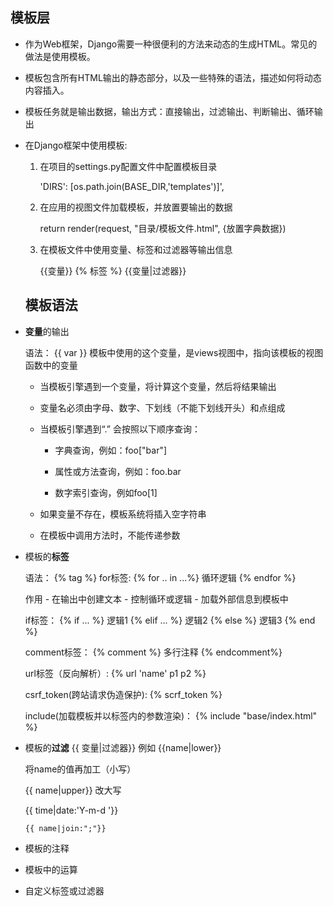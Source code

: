 ## 模板层

- 作为Web框架，Django需要一种很便利的方法来动态的生成HTML。常见的做法是使用模板。

- 模板包含所有HTML输出的静态部分，以及一些特殊的语法，描述如何将动态内容插入。

- 模板任务就是输出数据，输出方式：直接输出，过滤输出、判断输出、循环输出

- 在Django框架中使用模板:

    1. 在项目的settings.py配置文件中配置模板目录

        'DIRS': [os.path.join(BASE_DIR,'templates')]',
        
    2. 在应用的视图文件加载模板，并放置要输出的数据

        return render(request, "目录/模板文件.html", {放置字典数据})
    3.  在模板文件中使用变量、标签和过滤器等输出信息

        {{变量}}  {% 标签 %}  {{变量|过滤器}}
        
        
        
  
  ## 模板语法
  
 - **变量**的输出

    语法：
    	{{ var }}
    模板中使用的这个变量，是views视图中，指向该模板的视图函数中的变量
   
   - 当模板引擎遇到一个变量，将计算这个变量，然后将结果输出
   - 变量名必须由字母、数字、下划线（不能下划线开头）和点组成
   - 当模板引擎遇到“.” 会按照以下顺序查询：
   
       - 字典查询，例如：foo["bar"]

       - 属性或方法查询，例如：foo.bar

       - 数字索引查询，例如foo[1]
    - 如果变量不存在，模板系统将插入空字符串
    - 在模板中调用方法时，不能传递参数
   
   
   
 - 模板的**标签**

    语法：
    {% tag %}
    for标签:  {% for .. in ...%}
                    循环逻辑
                {% endfor %}

    作用
        - 在输出中创建文本
            - 控制循环或逻辑
            - 加载外部信息到模板中
    
    if标签：  {% if ... %}
                    逻辑1
                {% elif ... %}
                    逻辑2
                {% else %}
                    逻辑3
                {% end %}
                
    comment标签： {% comment %}
                            多行注释
                         {% endcomment%}
                         
   url标签（反向解析）:  {% url 'name' p1 p2 %}  
   
   csrf_token(跨站请求伪造保护):  {% scrf_token %}
   
   include(加载模板并以标签内的参数渲染)： {% include  "base/index.html" %}
   
 - 模板的**过滤**
    {{ 变量|过滤器}}     例如 {{name|lower}}
    
    将name的值再加工（小写）
    
    {{ name|upper}}    改大写
    
    {{ time|date:'Y-m-d '}}
    
    ```
    {{ name|join:";"}}
    ```
    
 - 模板的注释

 - 模板中的运算

 - 自定义标签或过滤器 
